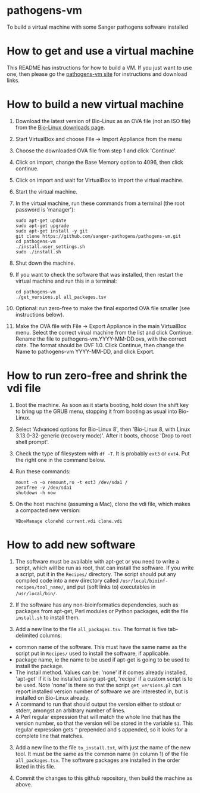 pathogens-vm
============

To build a virtual machine with some Sanger pathogens software installed


How to get and use a virtual machine
====================================

This README has instructions for how to build a VM. If you just want
to use one, then please go the
[pathogens-vm site](http://sanger-pathogens.github.io/pathogens-vm)
for instructions and download links.


How to build a new virtual machine
==================================

1. Download the latest version of Bio-Linux
as an OVA file (not an ISO file) from the
[Bio-Linux downloads page](http://environmentalomics.org/bio-linux-download/).
2. Start VirtualBox and choose File -> Import Appliance from the menu
3. Choose the downloaded OVA file from step 1 and click 'Continue'.
4. Click on import, change the Base Memory option to 4096, then click
continue.
5. Click on import and wait for VirtualBox to import the virtual machine.
6. Start the virtual machine.
7. In the virtual machine, run these commands from a terminal
(the root password is 'manager'):

    ```
    sudo apt-get update
    sudo apt-get upgrade
    sudo apt-get install -y git
    git clone https://github.com/sanger-pathogens/pathogens-vm.git
    cd pathogens-vm
    ./install.user_settings.sh
    sudo ./install.sh
    ```

8. Shut down the machine.
9. If you want to check the software that was installed, then restart
the virtual machine and run this in a terminal:

    ```
    cd pathogens-vm
    ./get_versions.pl all_packages.tsv
    ```

10. Optional: run zero-free to make the final exported OVA file smaller
(see instructions below).
11. Make the OVA file with File -> Export Appliance in the main
VirtualBox menu.
Select the correct virual machine from the list
and click Continue. Rename the file to pathogens-vm.YYYY-MM-DD.ova, with
the correct date. The format should be OVF 1.0. Click Continue, then
change the Name to pathogens-vm YYYY-MM-DD, and click Export.


How to run zero-free and shrink the vdi file
============================================

1. Boot the machine. As soon as it starts booting, hold down
the shift key to bring up the GRUB menu, stopping it from
booting as usual into Bio-Linux.
2. Select 'Advanced options for Bio-Linux 8', then
'Bio-Linux 8, with Linux 3.13.0-32-generic (recovery mode)'.
After it boots, choose 'Drop to root shell prompt'.
3. Check the type of filesystem with `df -T`. It is probably
`ext3` or `ext4`. Put the right one in the command below.
4. Run these commands:

    ```
    mount -n -o remount,ro -t ext3 /dev/sda1 /
    zerofree -v /dev/sda1
    shutdown -h now
    ```

5. On the host machine (assuming a Mac), clone the vdi file,
which makes a compacted new version:

    ```
    VBoxManage clonehd current.vdi clone.vdi
    ```

How to add new software
=======================

1. The software must be available with apt-get or you need
to write a script, which will be run as root, 
that can install the software. If you write a script, put
it in the `Recipes/` directory. The script should put any compiled
code into a new directory called `/usr/local/bioinf-recipes/tool_name/`,
and put (soft links to) executables in `/usr/local/bin/`.

2. If the software has any non-bioinformatics dependencies, such
as packages from apt-get, Perl modules or Python packages, edit
the file `install.sh` to install them.

2. Add a new line to the file `all_packages.tsv`. The format is
five tab-delimited columns:
  * common name of the software. This must have the same
    name as the script put in `Recipes/`
    used to install the software, if applicable.
  * package name, ie the name to be used if apt-get is
    going to be used to install the package.
  * The install method. Values can be: 'none' if
    it comes already installed, 'apt-get' if it is
    be installed using apt-get, 'recipe' if a custom
    script is to be used. Note 'none' is there so that
    the script `get_versions.pl` can report installed 
    version number of software we are interested in, but
    is installed on Bio-Linux already.
  * A command to run that should output the version either
    to stdout or stderr, amongst an arbitrary number of lines.
  * A Perl regular expression that will match the whole line 
    that has the version number, so that the version will be stored in
    the variable `$1`. This regular expression gets
    `^` prepended and `$` appended, so it looks for 
    a complete line that matches.

3. Add a new line to the file `to_install.txt`, with just the
name of the new tool. It must be the same as the common name
(in column 1) of the file `all_packages.tsv`. The software
packages are installed in the order listed in this file.

4. Commit the changes to this github repository, then
build the machine as above.


